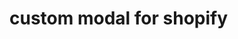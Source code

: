 # custom modal for shopify



<style>
  
 

.modal {
    position: fixed;
    z-index: 10000; /* 1 */
    top: 0;
    left: 0;
    visibility: hidden;
    width: 100%;
    height: 100%;
    
    display: flex;
    align-items: center;
    justify-content: center;
}
*{
    scroll-behavior: smooth!important;
}
.modal.is-visible {
    visibility: visible;
}

.modal-overlay {
  position: fixed;
  z-index: 10;
  top: 0;
  left: 0;
  width: 100%;
  height: 100%;
  background: hsla(0, 0%, 0%, 0.5);
  visibility: hidden;
  opacity: 0;
  transition: visibility 0s linear 0.3s, opacity 0.3s;
}

.modal.is-visible .modal-overlay {
  opacity: 1;
  visibility: visible;
  transition-delay: 0s;
}

.modal-wrapper {
    /*position: fi;*/
    z-index: 9999;
    top: 0;
    left: 50%;
    width: 45em;
    background-color: #fff;
    box-shadow: 0 0 1.5em hsl(0deg 0% 0% / 35%);
    /*margin-top: -125%;*/
    /*margin-left: -11em;*/
}

.modal-transition {
  transition: all 0.3s 0.12s;
  transform: translateY(-10%);
  opacity: 0;
}

.modal.is-visible .modal-transition {
  transform: translateY(0);
  opacity: 1;
}
 
  
 
  @media(max-width:767px){
   
    
.modal-wrapper {
    position: fixed !important;
    z-index: 9999!important;
    top: 50%!important;
    transform: translateY(-50%) !important;
    left: 0%!important;
    width: 100%!important;
    margin-left: 0!important;
    background-color: #fff0!important;
    margin-top: 0!important;
    padding: 10px;
    box-shadow: 0 0 1.5em hsl(0deg 0% 0% / 0%);
}  
.modal-wrapper  iframe{
  height:300px !important;
}
  }
</style>

 <div class="modal">
    <div class="modal-overlay modal-toggle"></div>
    <div class="modal-wrapper modal-transition">
      
      <div class="modal-body">
        <div class="modal-content">
          <iframe width="100%" height="400px" src="https://www.youtube.com/embed/1tUMyVIyiHA" title="YouTube video player" frameborder="0" allow="accelerometer; autoplay; clipboard-write; encrypted-media; gyroscope; picture-in-picture" allowfullscreen></iframe>
        </div>
      </div>
    </div>
  </div>
  


  
  <script>
  $('.modal-toggle').on('click', function(e) {
  e.preventDefault();
  $('.modal').toggleClass('is-visible');
  console.log("hello");
});
  </script>
